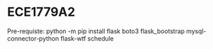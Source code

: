 # ECE1779A2

Pre-requiste:
python -m pip install flask boto3 flask_bootstrap mysql-connector-python flask-wtf schedule